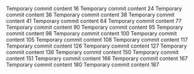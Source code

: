 Temporary commit content 16
Temporary commit content 24
Temporary commit content 36
Temporary commit content 38
Temporary commit content 41
Temporary commit content 64
Temporary commit content 77
Temporary commit content 90
Temporary commit content 95
Temporary commit content 98
Temporary commit content 100
Temporary commit content 105
Temporary commit content 108
Temporary commit content 117
Temporary commit content 126
Temporary commit content 127
Temporary commit content 136
Temporary commit content 150
Temporary commit content 151
Temporary commit content 166
Temporary commit content 167
Temporary commit content 180
Temporary commit content 187
